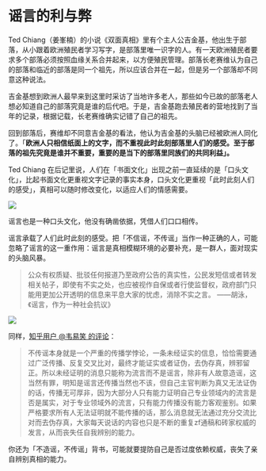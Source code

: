 # 谣言的利与弊


Ted Chiang（姜峯楠）的小说《双面真相》里有个主人公吉金基，他出生于部落，从小跟着欧洲殖民者学习写字，是部落里唯一识字的人。有一天欧洲殖民者要求多个部落必须按照血缘关系合并起来，以方便殖民管理。部落长老赛维认为自己的部落和临近的部落是同一个祖先，所以应该合并在一起，但是另一个部落却不同意这种说法。

吉金基想到欧洲人最早来到这里时采访了当地许多老人，那些如今已故的部落老人想必知道自己的部落究竟是谁的后代吧。于是，吉金基跑去殖民者的营地找到了当年的记录，根据记载，长老赛维确实记错了自己的祖先。

回到部落后，赛维却不同意吉金基的看法，他认为吉金基的头脑已经被欧洲人同化了。「**欧洲人只相信纸面上的文字，而不重视此时此刻部落里人们的感受。至于部落的祖先究竟是谁并不重要，重要的是当下的部落里同族们的共同利益」。**

Ted Chiang 在后记里说，人们在「书面文化」出现之前一直延续的是「口头文化」，比起书面文化更重视文字记录的事实本身，口头文化更重视「此时此刻人们的感受」，真相可以随时修改变化，以适应人们的情感需要。

![](https://tva1.sinaimg.cn/large/006tNbRwgy1gbb1m6k8slj31fd0u01kx.jpg)

谣言也是一种口头文化，他没有确凿依据，凭借人们口口相传。

谣言承载了人们此时此刻的感受。把「不信谣，不传谣」当作一种正确的人，可能忽略了谣言的这一重作用：谣言是真相模糊环境的必要补充，是一群人，面对现实的头脑风暴。

> 公众有权质疑、批驳任何报道乃至政府公告的真实性，公民发短信或者转发相关帖子，即使有不实之处，也应被视作自保或者行使监督权，政府部门只能用更加公开透明的信息来平息大家的忧虑，消除不实之言。  ——胡泳，《谣言，作为一种社会抗议》

![](https://tva1.sinaimg.cn/large/006tNbRwgy1gbb1mwp2ohj31900u0x43.jpg)

同样，[知乎用户 @韦易笑 的评论](https://www.zhihu.com/pin/1204880834290987008)：

> 不传谣本身就是一个严重的传播学悖论，一条未经证实的信息，恰恰需要通过广泛传播、反复交叉比对，最终才能证实或者证伪，去伪存真，辨邪留正。所以未经证明的消息只能称为流言而不是谣言，除非有人故意造谣，这当然有罪，明知是谣言还传播当然也不该，但自己主官判断为真又无法证伪的话，传播无可厚非，因为大部分人只有能力证明自己专业领域内的流言是否是属实，对于专业领域外的流言，只有能力传播没有能力客观鉴别。如果严格要求所有人无法证明就不能传播的话，那么消息就无法通过充分交流比对而去伪存真，大家每天说话的内容也只是不断的重复zf通稿和砖家权威的发言，从而丧失任自我辨别的能力。

你还为「不造谣，不传谣」背书，可能就要提防自己是否过度依赖权威，丧失了亲自辨别真相的能力。
